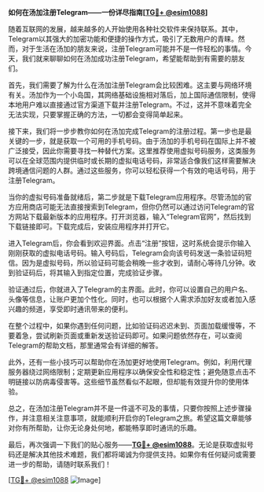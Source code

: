 **如何在汤加注册Telegram——一份详尽指南[[TG💪+ @esim1088](https://t.me/s/esim1088)]**

随着互联网的发展，越来越多的人开始使用各种社交软件来保持联系。其中，Telegram以其强大的加密功能和便捷的操作方式，吸引了无数用户的青睐。然而，对于生活在汤加的朋友来说，注册Telegram可能并不是一件轻松的事情。今天，我们就来聊聊如何在汤加成功注册Telegram，希望能帮助到有需要的朋友们。

首先，我们需要了解为什么在汤加注册Telegram会比较困难。这主要与网络环境有关。汤加作为一个小岛国，其网络基础设施相对落后，加上国际通信限制，使得本地用户难以直接通过官方渠道下载并注册Telegram。不过，这并不意味着完全无法实现，只要掌握正确的方法，一切都会变得简单起来。

接下来，我们将一步步教你如何在汤加完成Telegram的注册过程。第一步也是最关键的一步，就是获取一个可用的手机号码。由于汤加的手机号码在国际上并不被广泛接受，因此你需要寻找一种替代方案。这里推荐使用虚拟号码服务，这类服务可以在全球范围内提供临时或长期的虚拟电话号码，非常适合像我们这样需要解决跨境通信问题的人群。通过这些服务，你可以轻松获得一个有效的电话号码，用于注册Telegram。

当你的虚拟号码准备就绪后，第二步就是下载Telegram应用程序。尽管汤加的官方应用商店可能无法直接搜索到Telegram，但你仍然可以通过访问Telegram的官方网站下载最新版本的应用程序。打开浏览器，输入“Telegram官网”，然后找到下载链接即可。下载完成后，安装应用程序并打开它。

进入Telegram后，你会看到欢迎界面。点击“注册”按钮，这时系统会提示你输入刚刚获取的虚拟电话号码。输入号码后，Telegram会向该号码发送一条验证码短信。因为是虚拟号码，所以验证码可能会稍晚一些才收到，请耐心等待几分钟。收到验证码后，将其输入到指定位置，完成验证步骤。

验证通过后，你就进入了Telegram的主界面。此时，你可以设置自己的用户名、头像等信息，让账户更加个性化。同时，也可以根据个人需求添加好友或者加入感兴趣的频道，享受即时通讯带来的便利。

在整个过程中，如果你遇到任何问题，比如验证码迟迟未到、页面加载缓慢等，不要着急，尝试刷新页面或重新发送验证码即可。如果问题依然存在，可以查阅Telegram的帮助文档，那里通常会有详细的解答。

此外，还有一些小技巧可以帮助你在汤加更好地使用Telegram。例如，利用代理服务器绕过网络限制；定期更新应用程序以确保安全性和稳定性；避免随意点击不明链接以防病毒侵害等。这些细节虽然看似不起眼，但却能有效提升你的使用体验。

总之，在汤加注册Telegram并不是一件遥不可及的事情，只要你按照上述步骤操作，并注意相关注意事项，就能顺利开启你的Telegram之旅。希望这篇文章能够对你有所帮助，让你无论身处何地，都能畅享即时通讯的乐趣。

最后，再次强调一下我们的贴心服务——**[TG💪+ @esim1088](https://t.me/s/esim1088)**。无论是获取虚拟号码还是解决其他技术难题，我们都将竭诚为你提供支持。如果你有任何疑问或需要进一步的帮助，请随时联系我们！

[[TG💪+ @esim1088](https://t.me/s/esim1088) ![Image](https://i.postimg.cc/4NQfJmqS/Snipaste-2025-05-13-00-14-12.png)]